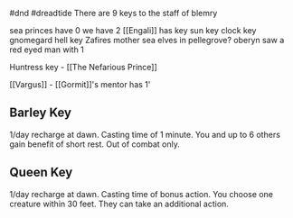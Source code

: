 #dnd #dreadtide 
There are 9 keys to the staff of blemry

sea princes have 0
we have 2
[[Engali]] has key sun key
clock key gnomegard
hell key Zafires mother
sea elves in pellegrove?
oberyn saw a red eyed man with 1

Huntress key - [[The Nefarious Prince]]

[[Vargus]] - [[Gormit]]'s mentor has 1'


## Barley Key
1/day recharge at dawn. Casting time of 1 minute. You and up to 6 others gain benefit of short rest. Out of combat only.

## Queen Key
1/day recharge at dawn. Casting time of bonus action. You choose one creature within 30 feet. They can take an additional action.
